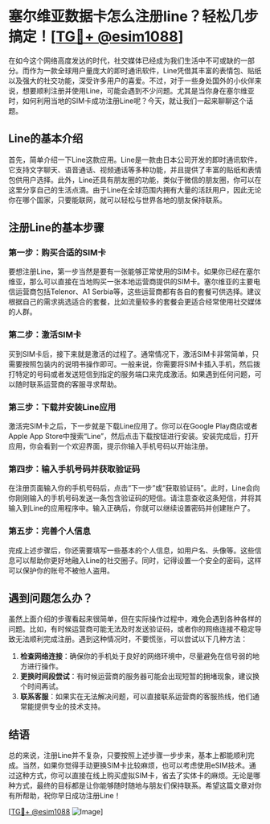 # 塞尔维亚数据卡怎么注册line？轻松几步搞定！[[TG💪+ @esim1088](https://t.me/s/esim1088)]

在如今这个网络高度发达的时代，社交媒体已经成为我们生活中不可或缺的一部分。而作为一款全球用户量庞大的即时通讯软件，Line凭借其丰富的表情包、贴纸以及强大的社交功能，深受许多用户的喜爱。不过，对于一些身处国外的小伙伴来说，想要顺利注册并使用Line，可能会遇到不少问题。尤其是当你身在塞尔维亚时，如何利用当地的SIM卡成功注册Line呢？今天，就让我们一起来聊聊这个话题。

## Line的基本介绍

首先，简单介绍一下Line这款应用。Line是一款由日本公司开发的即时通讯软件，它支持文字聊天、语音通话、视频通话等多种功能，并且提供了丰富的贴纸和表情包供用户选择。此外，Line还具有朋友圈的功能，类似于微信的朋友圈，你可以在这里分享自己的生活点滴。由于Line在全球范围内拥有大量的活跃用户，因此无论你在哪个国家，只要能联网，就可以轻松与世界各地的朋友保持联系。

## 注册Line的基本步骤

### 第一步：购买合适的SIM卡

要想注册Line，第一步当然是要有一张能够正常使用的SIM卡。如果你已经在塞尔维亚，那么可以直接在当地购买一张本地运营商提供的SIM卡。塞尔维亚的主要电信运营商包括Telenor、A1 Serbia等，这些运营商都有各自的套餐可供选择。建议根据自己的需求挑选适合的套餐，比如流量较多的套餐会更适合经常使用社交媒体的人群。

### 第二步：激活SIM卡

买到SIM卡后，接下来就是激活的过程了。通常情况下，激活SIM卡非常简单，只需要按照包装内的说明书操作即可。一般来说，你需要将SIM卡插入手机，然后拨打特定的号码或者发送短信到指定的服务端口来完成激活。如果遇到任何问题，可以随时联系运营商的客服寻求帮助。

### 第三步：下载并安装Line应用

激活完SIM卡之后，下一步就是下载Line应用了。你可以在Google Play商店或者Apple App Store中搜索“Line”，然后点击下载按钮进行安装。安装完成后，打开应用，你会看到一个欢迎界面，提示你输入手机号码以开始注册。

### 第四步：输入手机号码并获取验证码

在注册页面输入你的手机号码后，点击“下一步”或“获取验证码”。此时，Line会向你刚刚输入的手机号码发送一条包含验证码的短信。请注意查收这条短信，并将其输入到Line的应用程序中。输入正确后，你就可以继续设置密码并创建账户了。

### 第五步：完善个人信息

完成上述步骤后，你还需要填写一些基本的个人信息，如用户名、头像等。这些信息可以帮助你更好地融入Line的社交圈子。同时，记得设置一个安全的密码，这样可以保护你的账号不被他人盗用。

## 遇到问题怎么办？

虽然上面介绍的步骤看起来很简单，但在实际操作过程中，难免会遇到各种各样的问题。比如，有时候运营商可能无法及时发送验证码，或者你的网络连接不稳定导致无法顺利完成注册。遇到这种情况时，不要慌张，可以尝试以下几种方法：

1. **检查网络连接**：确保你的手机处于良好的网络环境中，尽量避免在信号弱的地方进行操作。
2. **更换时间段尝试**：有时候运营商的服务器可能会出现短暂的拥堵现象，建议换个时间再试。
3. **联系客服**：如果实在无法解决问题，可以直接联系运营商的客服热线，他们通常能提供专业的技术支持。

## 结语

总的来说，注册Line并不复杂，只要按照上述步骤一步步来，基本上都能顺利完成。当然，如果你觉得手动更换SIM卡比较麻烦，也可以考虑使用eSIM技术。通过这种方式，你可以直接在线上购买虚拟SIM卡，省去了实体卡的麻烦。无论是哪种方式，最终的目标都是让你能够随时随地与朋友们保持联系。希望这篇文章对你有所帮助，祝你早日成功注册Line！

[[TG💪+ @esim1088](https://t.me/s/esim1088) ![Image](https://i.postimg.cc/4NQfJmqS/Snipaste-2025-05-13-00-14-12.png)]